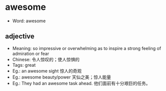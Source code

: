 # awesome

- Word: awesome

## adjective

- Meaning: so impressive or overwhelming as to inspire a strong feeling of admiration or fear
- Chinese: 令人惊叹的；使人惊惧的
- Tags: great
- Eg.: an awesome sight 惊人的奇观
- Eg.: awesome beauty/power 天仙之美；惊人能量
- Eg.: They had an awesome task ahead. 他们面前有十分艰巨的任务。

